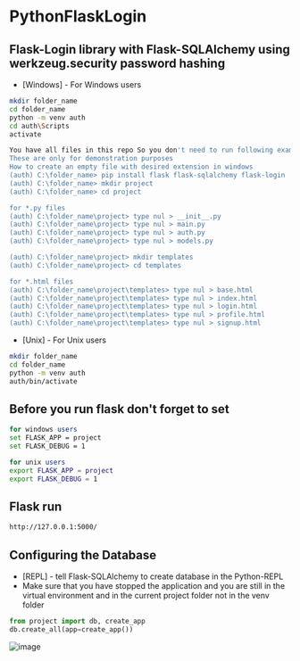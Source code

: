 # PythonFlaskLogin

## Flask-Login library with Flask-SQLAlchemy using werkzeug.security password hashing

- [Windows] - For Windows users

```sh
mkdir folder_name
cd folder_name
python -m venv auth
cd auth\Scripts
activate

You have all files in this repo So you don't need to run following example commands 
These are only for demonstration purposes 
How to create an empty file with desired extension in windows
(auth) C:\folder_name> pip install flask flask-sqlalchemy flask-login
(auth) C:\folder_name> mkdir project
(auth) C:\folder_name> cd project

for *.py files
(auth) C:\folder_name\project> type nul > __init__.py
(auth) C:\folder_name\project> type nul > main.py
(auth) C:\folder_name\project> type nul > auth.py
(auth) C:\folder_name\project> type nul > models.py

(auth) C:\folder_name\project> mkdir templates
(auth) C:\folder_name\project> cd templates

for *.html files
(auth) C:\folder_name\project\templates> type nul > base.html
(auth) C:\folder_name\project\templates> type nul > index.html
(auth) C:\folder_name\project\templates> type nul > login.html
(auth) C:\folder_name\project\templates> type nul > profile.html
(auth) C:\folder_name\project\templates> type nul > signup.html

```

- [Unix] - For Unix users
```sh
mkdir folder_name
cd folder_name
python -m venv auth
auth/bin/activate
```

## Before you run flask don't forget to set 
```sh
for windows users
set FLASK_APP = project
set FLASK_DEBUG = 1

for unix users
export FLASK_APP = project
export FLASK_DEBUG = 1
```

## Flask run 
```sh
http://127.0.0.1:5000/
```


## Configuring the Database
- [REPL] - tell Flask-SQLAlchemy to create database in the Python-REPL
- Make sure that you have stopped the application and you are still in the virtual environment and in the current project folder not in the venv folder 
```python
from project import db, create_app
db.create_all(app=create_app())
```


![image](https://user-images.githubusercontent.com/24410504/116811212-b78aea80-ab50-11eb-9c99-f6495e77bc60.png)

